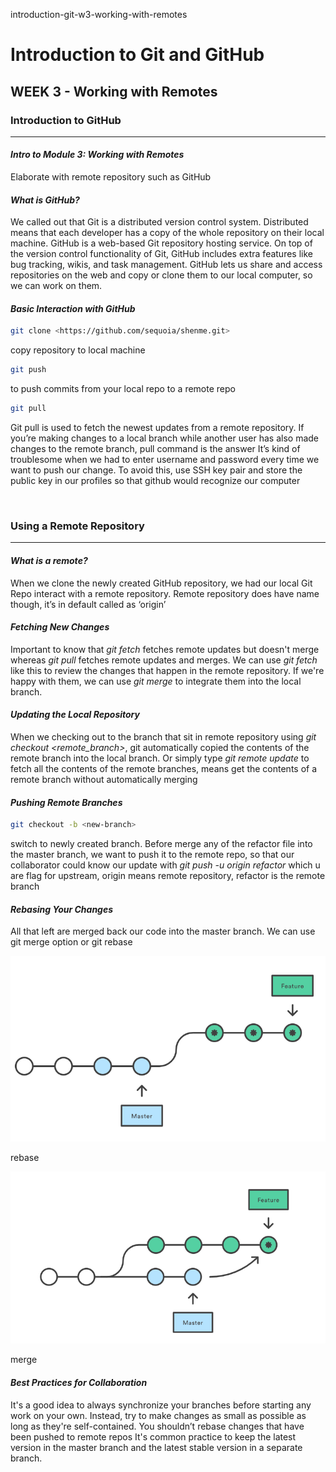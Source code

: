 introduction-git-w3-working-with-remotes

# Introduction to Git and GitHub
## WEEK 3 - Working with Remotes

### **Introduction to GitHub**
* * *
#### *Intro to Module 3: Working with Remotes*

Elaborate with remote repository such as GitHub

#### *What is GitHub?*
We called out that Git is a distributed version control system. Distributed means that each developer has a copy of the whole repository on their local machine.
GitHub is a web-based Git repository hosting service. On top of the version control functionality of Git, GitHub includes extra features like bug tracking, wikis, and task management. GitHub lets us share and access repositories on the web and copy or clone them to our local computer, so we can work on them.
#### *Basic Interaction with GitHub*
```bash
git clone <https://github.com/sequoia/shenme.git>
```
copy repository to local machine
```bash
git push
```
to push commits from your local repo to a remote repo
```bash
git pull
```
Git pull is used to fetch the newest updates from a remote repository. If you’re making changes to a local branch while another user has also made changes to the remote branch, pull command is the answer 
It’s kind of troublesome when we had to enter username and password every time we want to push our change. To avoid this, use SSH key pair and store the public key in our profiles so that github would recognize our computer

<br/>

### **Using a Remote Repository**
* * *
#### *What is a remote?*
When we clone the newly created GitHub repository, we had our local Git Repo interact with a remote repository. Remote repository does have name though, it’s in default called as ‘origin’
#### *Fetching New Changes*
Important to know that *git fetch* fetches remote updates but doesn't merge whereas *git pull* fetches remote updates and merges. We can use *git fetch* like this to review the changes that happen in the remote repository. If we're happy with them, we can use *git merge* to integrate them into the local branch.
#### *Updating the Local Repository*
When we checking out to the branch that sit in remote repository using *git checkout <remote_branch>*, git automatically copied the contents of the remote branch into the local branch.
Or simply type *git remote update* to fetch all the contents of the remote branches, means get the contents of a remote branch without automatically merging
#### *Pushing Remote Branches*
```bash
git checkout -b <new-branch>
```
switch to newly created branch.
Before merge any of the refactor file into the master branch, we want to push it to the remote repo, so that our collaborator could know our update with *git push -u origin refactor* which u are flag for upstream, origin means remote repository, refactor is the remote branch
#### *Rebasing Your Changes*
All that left are merged back our code into the master branch. We can use git merge option or git rebase
  

![rebase.png](../_resources/b4ed0eabb80b405eb0306b21251cd082.png)

rebase

![merge.png](../_resources/153d3ad2c2684bc18d3ef7c82f23cee5.png)


merge
#### *Best Practices for Collaboration*
It's a good idea to always synchronize your branches before starting any work on your own.
Instead, try to make changes as small as possible as long as they're self-contained.
You shouldn’t rebase changes that have been pushed to remote repos
It's common practice to keep the latest version in the master branch and the latest stable version in a separate branch.
